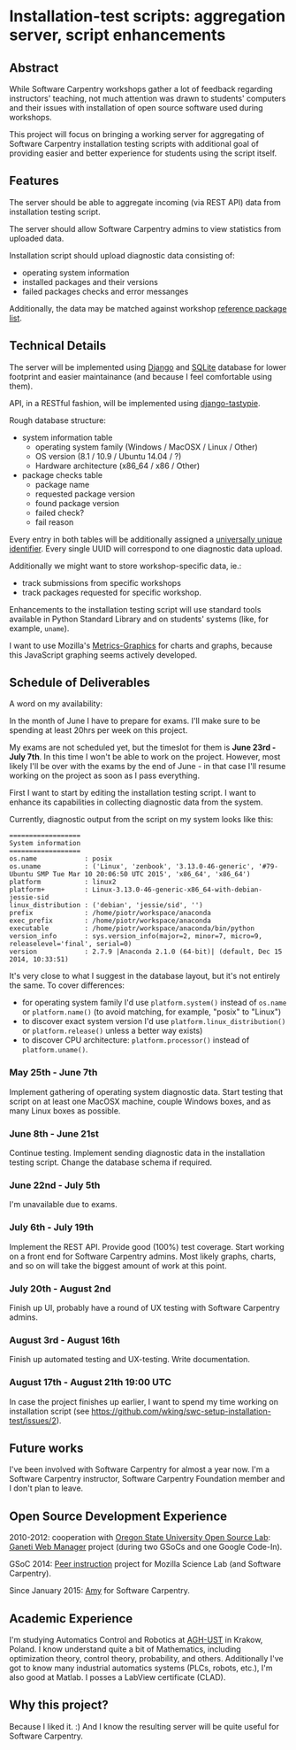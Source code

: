 # Installation-test scripts: aggregation server, script enhancements

## Abstract

While Software Carpentry workshops gather a lot of feedback regarding
instructors' teaching, not much attention was drawn to students' computers and
their issues with installation of open source software used during workshops.

This project will focus on bringing a working server for aggregating of
Software Carpentry installation testing scripts with additional goal of
providing easier and better experience for students using the script itself.

## Features

The server should be able to aggregate incoming (via REST API) data from
installation testing script.

The server should allow Software Carpentry admins to view statistics from
uploaded data.

Installation script should upload diagnostic data consisting of:

* operating system information
* installed packages and their versions
* failed packages checks and error messanges

Additionally, the data may be matched against workshop
[reference package list](https://github.com/wking/swc-setup-installation-test/issues/2).

## Technical Details

The server will be implemented using [Django](https://www.djangoproject.com/)
and [SQLite](https://docs.djangoproject.com/en/1.7/ref/databases/) database
for lower footprint and easier maintainance (and because I feel comfortable
using them).

API, in a RESTful fashion, will be implemented using
[django-tastypie](http://tastypieapi.org/).

Rough database structure:

* system information table
    * operating system family (Windows / MacOSX / Linux / Other)
    * OS version (8.1 / 10.9 / Ubuntu 14.04 / ?)
    * Hardware architecture (x86_64 / x86 / Other)
* package checks table
    * package name
    * requested package version
    * found package version
    * failed check?
    * fail reason

Every entry in both tables will be additionally assigned a
[universally unique identifier](http://en.wikipedia.org/wiki/Universally_unique_identifier).
Every single UUID will correspond to one diagnostic data upload.

Additionally we might want to store workshop-specific data, ie.:

* track submissions from specific workshops
* track packages requested for specific workshop.

Enhancements to the installation testing script will use standard tools
available in Python Standard Library and on students' systems (like, for
example, `uname`).

I want to use Mozilla's
[Metrics-Graphics](https://github.com/mozilla/metrics-graphics) for charts and
graphs, because this JavaScript graphing seems actively developed.

## Schedule of Deliverables

A word on my availability:

In the month of June I have to prepare for exams. I'll make sure to be
spending at least 20hrs per week on this project.

My exams are not scheduled yet, but the timeslot for them is
**June 23rd - July 7th**. In this time I won't be able to work on the project.
However, most likely I'll be over with the exams by the end of June - in that
case I'll resume working on the project as soon as I pass everything.

First I want to start by editing the installation testing script. I want to
enhance its capabilities in collecting diagnostic data from the system.

Currently, diagnostic output from the script on my system looks like this:

```
==================
System information
==================
os.name            : posix
os.uname           : ('Linux', 'zenbook', '3.13.0-46-generic', '#79-Ubuntu SMP Tue Mar 10 20:06:50 UTC 2015', 'x86_64', 'x86_64')
platform           : linux2
platform+          : Linux-3.13.0-46-generic-x86_64-with-debian-jessie-sid
linux_distribution : ('debian', 'jessie/sid', '')
prefix             : /home/piotr/workspace/anaconda
exec_prefix        : /home/piotr/workspace/anaconda
executable         : /home/piotr/workspace/anaconda/bin/python
version_info       : sys.version_info(major=2, minor=7, micro=9, releaselevel='final', serial=0)
version            : 2.7.9 |Anaconda 2.1.0 (64-bit)| (default, Dec 15 2014, 10:33:51)
```

It's very close to what I suggest in the database layout, but it's not entirely
the same. To cover differences:

* for operating system family I'd use `platform.system()` instead of `os.name`
  or `platform.name()` (to avoid matching, for example, "posix" to "Linux")
* to discover exact system version I'd use `platform.linux_distribution()` or
  `platform.release()` unless a better way exists)
* to discover CPU architecture: `platform.processor()` instead of
  `platform.uname()`.

### May 25th - June 7th

Implement gathering of operating system diagnostic data. Start testing that
script on at least one MacOSX machine, couple Windows boxes, and as many Linux
boxes as possible.

### June 8th - June 21st

Continue testing. Implement sending diagnostic data in the installation testing
script. Change the database schema if required.

### June 22nd - July 5th

I'm unavailable due to exams.

### July 6th - July 19th

Implement the REST API. Provide good (100%) test coverage. Start working on
a front end for Software Carpentry admins. Most likely graphs, charts, and so
on will take the biggest amount of work at this point.

### July 20th - August 2nd

Finish up UI, probably have a round of UX testing with Software Carpentry admins.

### August 3rd - August 16th

Finish up automated testing and UX-testing. Write documentation.

### August 17th - August 21th 19:00 UTC

In case the project finishes up earlier, I want to spend my time working on
installation script (see
https://github.com/wking/swc-setup-installation-test/issues/2).

## Future works

I've been involved with Software Carpentry for almost a year now. I'm
a Software Carpentry instructor, Software Carpentry Foundation member and
I don't plan to leave.

## Open Source Development Experience

2010-2012: cooperation with
[Oregon State University Open Source Lab](http://osuosl.org/):
[Ganeti Web Manager](http://ganeti-webmgr.readthedocs.org/en/latest/) project
(during two GSoCs and one Google Code-In).

GSoC 2014: [Peer instruction](https://github.com/pbanaszkiewicz/pitt) project
for Mozilla Science Lab (and Software Carpentry).

Since January 2015: [Amy](https://github.com/swcarpentry/amy) for Software
Carpentry.

## Academic Experience

I'm studying Automatics Control and Robotics at
[AGH-UST](http://www.agh.edu.pl/en) in Krakow, Poland. I know understand quite
a bit of Mathematics, including optimization theory, control theory,
probability, and others. Additionally I've got to know many industrial
automatics systems (PLCs, robots, etc.), I'm also good at Matlab. I posses a
LabView certificate (CLAD).

## Why this project?

Because I liked it. :) And I know the resulting server will be quite useful
for Software Carpentry.
